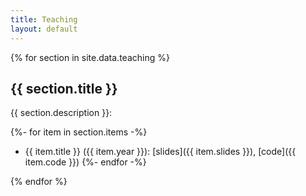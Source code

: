```yaml
---
title: Teaching
layout: default
---
```


{% for section in site.data.teaching %}

## {{ section.title }}

{{ section.description }}:

{%- for item in section.items -%}
- {{ item.title }} ({{ item.year }}): [slides]({{ item.slides }}), [code]({{ item.code }})
{%- endfor -%}

{% endfor %}
